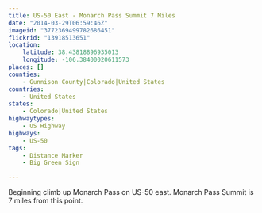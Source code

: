 ```yaml
---
title: US-50 East - Monarch Pass Summit 7 Miles
date: "2014-03-29T06:59:46Z"
imageid: "3772369499782686451"
flickrid: "13918513651"
location:
    latitude: 38.43818896935013
    longitude: -106.38400020611573
places: []
counties:
    - Gunnison County|Colorado|United States
countries:
    - United States
states:
    - Colorado|United States
highwaytypes:
    - US Highway
highways:
    - US-50
tags:
    - Distance Marker
    - Big Green Sign

---
```

Beginning climb up Monarch Pass on US-50 east.  Monarch Pass Summit is 7 miles from this point.